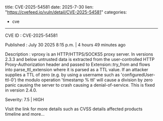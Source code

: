  
title: CVE-2025-54581
date: 2025-7-30
lien: "https://cvefeed.io/vuln/detail/CVE-2025-54581"
categories:
  - cve
---

CVE ID : CVE-2025-54581

Published :  July 30
2025
8:15 p.m. | 4 hours
49 minutes ago

Description : vproxy is an HTTP/HTTPS/SOCKS5 proxy server. In versions 2.3.3 and below
untrusted data is extracted from the user-controlled HTTP Proxy-Authorization header and passed to Extension::try_from and flows into parse_ttl_extension where it is parsed as a TTL value. If an attacker supplies a TTL of zero (e.g. by using a username such as 'configuredUser-ttl-0')
the modulo operation 'timestamp % ttl' will cause a division by zero panic
causing the server to crash causing a denial-of-service. This is fixed in version 2.4.0.

Severity: 7.5 | HIGH

Visit the link for more details
such as CVSS details
affected products
timeline
and more...
